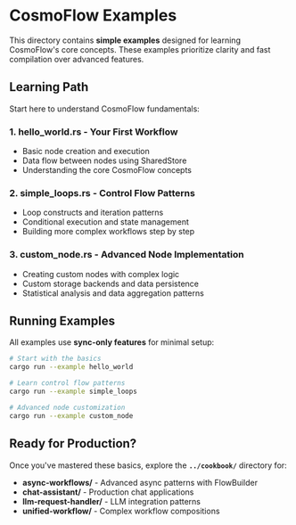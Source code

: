 # CosmoFlow Examples

This directory contains **simple examples** designed for learning CosmoFlow's core concepts. These examples prioritize clarity and fast compilation over advanced features.

## Learning Path

Start here to understand CosmoFlow fundamentals:

### 1. **hello_world.rs** - Your First Workflow
- Basic node creation and execution
- Data flow between nodes using SharedStore
- Understanding the core CosmoFlow concepts

### 2. **simple_loops.rs** - Control Flow Patterns  
- Loop constructs and iteration patterns
- Conditional execution and state management
- Building more complex workflows step by step

### 3. **custom_node.rs** - Advanced Node Implementation
- Creating custom nodes with complex logic
- Custom storage backends and data persistence
- Statistical analysis and data aggregation patterns

## Running Examples

All examples use **sync-only features** for minimal setup:

```bash
# Start with the basics
cargo run --example hello_world

# Learn control flow patterns
cargo run --example simple_loops

# Advanced node customization
cargo run --example custom_node
```

## Ready for Production?

Once you've mastered these basics, explore the **`../cookbook/`** directory for:

- **async-workflows/** - Advanced async patterns with FlowBuilder
- **chat-assistant/** - Production chat applications  
- **llm-request-handler/** - LLM integration patterns
- **unified-workflow/** - Complex workflow compositions
